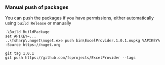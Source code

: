 ### Manual push of packages

You can push the packages if you have permissions, either automatically using ``build Release`` or manually

    .\Build BuildPackage
    set APIKEY=...
    ..\fsharp\.nuget\nuget.exe push bin\ExcelProvider.1.0.1.nupkg %APIKEY% -Source https://nuget.org

    git tag 1.0.1
    git push https://github.com/fsprojects/ExcelProvider --tags

